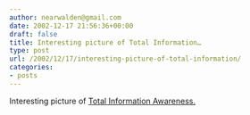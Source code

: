 ```yaml
---
author: nearwalden@gmail.com
date: 2002-12-17 21:56:36+00:00
draft: false
title: Interesting picture of Total Information…
type: post
url: /2002/12/17/interesting-picture-of-total-information/
categories:
- posts
---
```


Interesting picture of [Total Information Awareness.](//www.davosnewbies.com/discuss/msgReader$1054')



